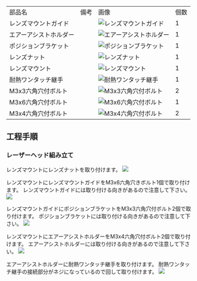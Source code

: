 <table class="packing-list">
    <tbody>
        <tr>
            <td>部品名</td>
            <td>備考</td>
            <td class="packing-img">画像</td>
            <td>個数</td>
        </tr>
        <tr>
            <td>レンズマウントガイド</td>
            <td></td>
            <td><img src="images/010/packing/012.jpg" alt="レンズマウントガイド"/></td>
            <td>1</td>
        </tr>
        <tr>
            <td>エアーアシストホルダー</td>
            <td></td>
            <td><img src="images/010/packing/013.jpg" alt="エアーアシストホルダー"/></td>
            <td>1</td>
        </tr>
        <tr>
            <td>ポジションブラケット</td>
            <td></td>
            <td><img src="images/010/packing/014.jpg" alt="ポジションブラケット"/></td>
            <td>1</td>
        </tr>
        <tr>
            <td>レンズナット</td>
            <td></td>
            <td><img src="images/010/packing/018.jpg" alt="レンズナット"/></td>
            <td>1</td>
        </tr>
        <tr>
            <td>レンズマウント</td>
            <td></td>
            <td><img src="images/010/packing/019.jpg" alt="レンズマウント"/></td>
            <td>1</td>
        </tr>
        <tr>
            <td>耐熱ワンタッチ継手</td>
            <td></td>
            <td><img src="images/010/packing/035.jpg" alt="耐熱ワンタッチ継手"/></td>
            <td>1</td>
        </tr>
        <tr>
            <td>M3x3六角穴付ボルト</td>
            <td></td>
            <td><img src="images/010/packing/125.jpg" alt="M3x3六角穴付ボルト"/></td>
            <td>2</td>
        </tr>
        <tr>
            <td>M3x6六角穴付ボルト</td>
            <td></td>
            <td><img src="images/010/packing/126.jpg" alt="M3x6六角穴付ボルト"/></td>
            <td>1</td>
        </tr>
        <tr>
            <td>M3x4六角穴付ボルト</td>
            <td></td>
            <td><img src="images/010/packing/193.jpg" alt="M3x4六角穴付ボルト"/></td>
            <td>2</td>
        </tr>
    </tbody>
</table>

## 工程手順

### レーザーヘッド組み立て

レンズマウントにレンズナットを取り付けます。
<img src="images/010/000.jpg"/>

レンズマウントにレンズマウントガイドをM3x6六角穴きボルト1個で取り付けます。
レンズマウントガイドには取り付ける向きがあるので注意して下さい。
<img src="images/010/001.jpg"/>

レンズマウントガイドにポジションブラケットをM3x3六角穴付ボルト2個で取り付けます。
ポジションブラケットには取り付ける向きがあるので注意して下さい。
<img src="images/010/002.jpg"/>

レンズマウントにエアーアシストホルダーをM3x4六角穴付ボルト2個で取り付けます。
エアーアシストホルダーには取り付ける向きがあるので注意して下さい。
<img src="images/010/003.jpg"/>

エアーアシストホルダーに耐熱ワンタッチ継手を取り付けます。
耐熱ワンタッチ継手の接続部分がネジになっているので回して取り付けます。
<img src="images/010/004.jpg"/>